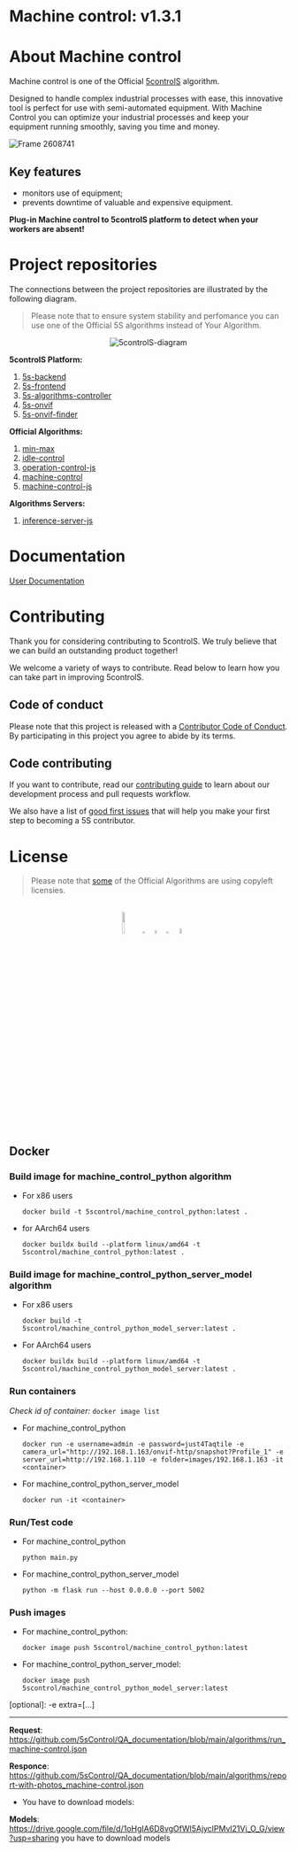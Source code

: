 # Machine control: v1.3.1

# About Machine control
Machine control is one of the Official [5controlS](https://5controls.com/) algorithm.

Designed to handle complex industrial processes with ease, this innovative tool is perfect for use with semi-automated equipment. With Machine Control you can optimize your industrial processes and keep your equipment running smoothly, saving you time and money.

![Frame 2608741](https://github.com/5sControl/machine-control/assets/131950264/5c074f95-2ea6-4247-9aba-5efe944b7188)


## Key features

- monitors use of equipment;
- prevents downtime of valuable and expensive equipment.

**Plug-in Machine control to 5controlS platform to detect when your workers are absent!**

# **Project repositories**

The connections between the project repositories are illustrated by the following diagram. 

> Please note that to ensure system stability and perfomance you can use one of the Official 5S algorithms instead of Your Algorithm.

<p align="center">
  <img src="https://github.com/5sControl/5s-backend/assets/131950264/60cbc463-ce88-4af2-a4ed-7e3c01f7a955" alt="5controlS-diagram" />
</p>

**5controlS Platform:**
1. [5s-backend](https://github.com/5sControl/5s-backend)
2. [5s-frontend](https://github.com/5sControl/5s-frontend)
3. [5s-algorithms-controller](https://github.com/5sControl/5s-algorithms-controller)
4. [5s-onvif](https://github.com/5sControl/5s-onvif)
5. [5s-onvif-finder]()

**Official Algorithms:**
1. [min-max](https://github.com/5sControl/min-max)
2. [idle-control](https://github.com/5sControl/idle-control)
3. [operation-control-js](https://github.com/5sControl/operation-control-js)
4. [machine-control](https://github.com/5sControl/machine-control)
5. [machine-control-js](https://github.com/5sControl/machine-control-js)

**Algorithms Servers:**
1. [inference-server-js]()

# **Documentation**

[User Documentation](https://github.com/5sControl/Manufacturing-Automatization-Enterprise/wiki)

# **Contributing**
Thank you for considering contributing to 5controlS. We truly believe that we can build an outstanding product together!

We welcome a variety of ways to contribute. Read below to learn how you can take part in improving 5controlS.

## **Code of conduct**

Please note that this project is released with a [Contributor Code of Conduct](CODE_OF_CONDUCT.md). By participating in this project you agree to abide by its terms.

## Code contributing

If you want to contribute, read  our [contributing guide](CONTRIBUTING.md) to learn about our development process and pull requests workflow.

We also have a list of [good first issues]() that will help you make your first step to beсoming a 5S contributor.

# **License**

> Please note that [some](Components-with-copyleft-licensies.md) of the Official Algorithms are using copyleft licensies.


<br>
<div align="center">
  <a href="https://5controls.com/" style="text-decoration:none;">
    <img src="https://github.com/5sControl/Manufacturing-Automatization-Enterprise/blob/3bafa5805821a34e8b825df7cc78e00543fd7a58/assets/Property%201%3DVariant4.png" width="10%" alt="" /></a> 
  <img src="https://github.com/5sControl/5s-backend/assets/131950264/d48bcf5c-8aa6-42c4-a47d-5548ae23940d" width="3%" alt="" />
  <a href="https://github.com/5sControl" style="text-decoration:none;">
    <img src="https://github.com/5sControl/Manufacturing-Automatization-Enterprise/blob/3bafa5805821a34e8b825df7cc78e00543fd7a58/assets/github.png" width="4%" alt="" /></a>
  <img src="https://github.com/5sControl/5s-backend/assets/131950264/d48bcf5c-8aa6-42c4-a47d-5548ae23940d" width="3%" alt="" />
  <a href="https://www.youtube.com/@5scontrol" style="text-decoration:none;">
    <img src="https://github.com/5sControl/Manufacturing-Automatization-Enterprise/blob/ebf176c81fdb62d81b2555cb6228adc074f60be0/assets/youtube%20(1).png" width="5%" alt="" /></a>
</div>



## Docker 

### Build image for machine_control_python algorithm
- For x86 users

    ```docker build -t 5scontrol/machine_control_python:latest .```

- for AArch64 users 

    ```docker buildx build --platform linux/amd64 -t 5scontrol/machine_control_python:latest .```


### Build image for machine_control_python_server_model algorithm

- For x86 users

    ```docker build -t 5scontrol/machine_control_python_model_server:latest .```

- For AArch64 users 

    ```docker buildx build --platform linux/amd64 -t 5scontrol/machine_control_python_model_server:latest .```



### Run containers

*Check id of container:* ```docker image list```

- For machine_control_python

    ```docker run -e username=admin -e password=just4Taqtile -e camera_url="http://192.168.1.163/onvif-http/snapshot?Profile_1" -e server_url=http://192.168.1.110 -e folder=images/192.168.1.163 -it <container>```

- For machine_control_python_server_model

    ```docker run -it <container>```


### Run/Test code

- For machine_control_python

  ```python main.py```

- For machine_control_python_server_model

  ```python -m flask run --host 0.0.0.0 --port 5002```


### Push images

- For machine_control_python:

  ```docker image push 5scontrol/machine_control_python:latest```

- For machine_control_python_server_model:

  ```docker image push 5scontrol/machine_control_python_model_server:latest```

[optional]: -e extra=[...]

---

**Request**: https://github.com/5sControl/QA_documentation/blob/main/algorithms/run_machine-control.json

**Responce**: https://github.com/5sControl/QA_documentation/blob/main/algorithms/report-with-photos_machine-control.json

- You have to download models:

**Models**: https://drive.google.com/file/d/1oHgIA6D8vgOfWl5AjyclPMvl21Vj_O_G/view?usp=sharing
you have to download models 
